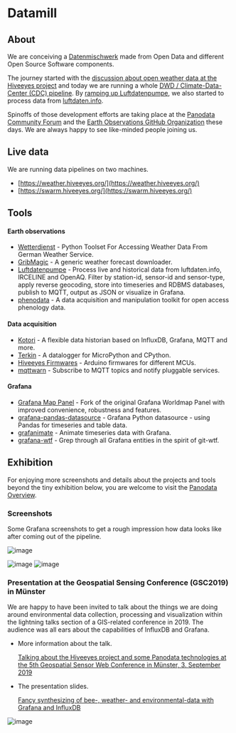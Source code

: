 # Datamill

## About
We are conceiving a [Datenmischwerk] made from Open Data and different 
Open Source Software components.

The journey started with the
[discussion about open weather data at the Hiveeyes project] and today we are running
a whole [DWD / Climate-Data-Center (CDC) pipeline]. By [ramping up Luftdatenpumpe],
we also started to process data from [luftdaten.info]. 

Spinoffs of those development efforts are taking place at the
[Panodata Community Forum] and the [Earth Observations GitHub Organization] these days.
We are always happy to see like-minded people joining us.

[Datenmischwerk]: https://community.hiveeyes.org/t/datenmischwerk/702
[discussion about open weather data at the Hiveeyes project]: https://community.hiveeyes.org/t/open-weather-data/113
[DWD / Climate-Data-Center (CDC) pipeline]: https://community.hiveeyes.org/t/datenquelle-dwd-climate-data-center-cdc-wetterdaten-aufzeichnungen/1532
[ramping up Luftdatenpumpe]: https://community.hiveeyes.org/t/erneuerung-der-luftdatenpumpe/1199
[luftdaten.info]: https://luftdaten.info/
[Panodata Community Forum]: https://community.panodata.org/
[Earth Observations GitHub Organization]: https://github.com/earthobservations

## Live data
We are running data pipelines on two machines.
- [https://weather.hiveeyes.org/](https://weather.hiveeyes.org/)
- [https://swarm.hiveeyes.org/](https://swarm.hiveeyes.org/)

## Tools

#### Earth observations
- [Wetterdienst] - Python Toolset For Accessing Weather Data From German Weather Service.
- [GribMagic] - A generic weather forecast downloader.
- [Luftdatenpumpe] - Process live and historical data from luftdaten.info, IRCELINE and OpenAQ. Filter by station-id, sensor-id and sensor-type, apply reverse geocoding, store into timeseries and RDBMS databases, publish to MQTT, output as JSON or visualize in Grafana. 
- [phenodata] - A data acquisition and manipulation toolkit for open access phenology data.


#### Data acquisition
- [Kotori] - A flexible data historian based on InfluxDB, Grafana, MQTT and more.
- [Terkin] - A datalogger for MicroPython and CPython.
- [Hiveeyes Firmwares] - Arduino firmwares for different MCUs.
- [mqttwarn] - Subscribe to MQTT topics and notify pluggable services.


#### Grafana
- [Grafana Map Panel] - Fork of the original Grafana Worldmap Panel with improved convenience, robustness and features.
- [grafana-pandas-datasource] - Grafana Python datasource - using Pandas for timeseries and table data.
- [grafanimate] - Animate timeseries data with Grafana.
- [grafana-wtf] - Grep through all Grafana entities in the spirit of git-wtf.


[Wetterdienst]: https://community.panodata.org/t/wetterdienst-a-new-toolset-for-accessing-weather-data-from-german-weather-service-dwd-based-on-pandas/165
[GribMagic]: https://github.com/earthobservations/gribmagic
[Luftdatenpumpe]: https://community.panodata.org/t/luftdatenpumpe/21
[phenodata]: https://github.com/hiveeyes/phenodata

[Kotori]: https://getkotori.org/
[Terkin]: https://terkin.org/
[Hiveeyes Firmwares]: https://github.com/hiveeyes/arduino
[mqttwarn]: https://github.com/jpmens/mqttwarn

[Grafana Map Panel]: https://community.panodata.org/t/grafana-map-panel/121
[grafana-pandas-datasource]: https://github.com/panodata/grafana-pandas-datasource
[grafanimate]: https://github.com/panodata/grafanimate
[grafana-wtf]: https://github.com/panodata/grafana-wtf


## Exhibition
For enjoying more screenshots and details about the projects and tools
beyond the tiny exhibition below, you are welcome to visit the [Panodata Overview].

[Panodata Overview]: https://community.panodata.org/t/overview/120

### Screenshots
Some Grafana screenshots to get a rough impression how data looks like
after coming out of the pipeline.

![image](https://community.panodata.org/uploads/default/original/1X/e2f1671157c4aadf0c06d488fddb7d691b2e3946.png)

![image](https://ptrace.hiveeyes.org/2018-12-28_wetter-dwd-temperatur-sonne-niederschlag-karten-cdc.gif)
![image](https://ptrace.hiveeyes.org/2018-12-26_ldi-coverage.gif)

### Presentation at the Geospatial Sensing Conference (GSC2019) in Münster
We are happy to have been invited to talk about the things we are doing
around environmental data collection, processing and visualization within
the lightning talks section of a GIS-related conference in 2019.
The audience was all ears about the capabilities of InfluxDB and Grafana.

* More information about the talk.

  [Talking about the Hiveeyes project and some Panodata technologies at the 5th Geospatial Sensor Web Conference in Münster, 3. September 2019](https://community.panodata.org/t/talking-about-the-hiveeyes-project-and-some-panodata-technologies-at-the-5th-geospatial-sensor-web-conference-in-munster-3-september-2019/18)


* The presentation slides.

  [Fancy synthesizing of bee-, weather- and environmental-data with Grafana and InfluxDB](https://weather.hiveeyes.org/pubs/20190903_52northV_Motl_Mehldau_-_Fancy_Synthesizing_of_Environmental_Data/)

![image](https://user-images.githubusercontent.com/453543/103153863-164fea00-4794-11eb-8129-8277c8d7bade.png)

